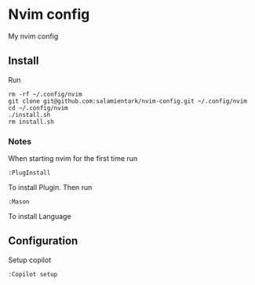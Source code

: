# Nvim config
My nvim config

## Install
Run
```
rm -rf ~/.config/nvim
git clone git@github.com:salamientark/nvim-config.git ~/.config/nvim
cd ~/.config/nvim
./install.sh
rm install.sh
```
### Notes
When starting nvim for the first time run
```
:PlugInstall
```
To install Plugin.
Then run
```
:Mason
```
To install Language

## Configuration
Setup copilot
```
:Copilot setup
```

